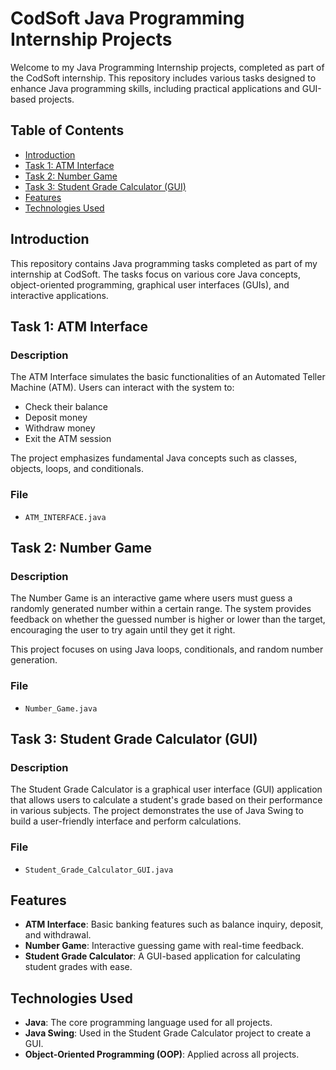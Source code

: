 # CodSoft Java Programming Internship Projects

Welcome to my Java Programming Internship projects, completed as part of the CodSoft internship. This repository includes various tasks designed to enhance Java programming skills, including practical applications and GUI-based projects.

## Table of Contents
- [Introduction](#introduction)
- [Task 1: ATM Interface](#task-1-atm-interface)
- [Task 2: Number Game](#task-2-number-game)
- [Task 3: Student Grade Calculator (GUI)](#task-3-student-grade-calculator-gui)
- [Features](#features)
- [Technologies Used](#technologies-used)

## Introduction

This repository contains Java programming tasks completed as part of my internship at CodSoft. The tasks focus on various core Java concepts, object-oriented programming, graphical user interfaces (GUIs), and interactive applications.

## Task 1: ATM Interface

### Description

The ATM Interface simulates the basic functionalities of an Automated Teller Machine (ATM). Users can interact with the system to:

- Check their balance
- Deposit money
- Withdraw money
- Exit the ATM session

The project emphasizes fundamental Java concepts such as classes, objects, loops, and conditionals.

### File
- `ATM_INTERFACE.java`

## Task 2: Number Game

### Description

The Number Game is an interactive game where users must guess a randomly generated number within a certain range. The system provides feedback on whether the guessed number is higher or lower than the target, encouraging the user to try again until they get it right.

This project focuses on using Java loops, conditionals, and random number generation.

### File
- `Number_Game.java`

## Task 3: Student Grade Calculator (GUI)

### Description

The Student Grade Calculator is a graphical user interface (GUI) application that allows users to calculate a student's grade based on their performance in various subjects. The project demonstrates the use of Java Swing to build a user-friendly interface and perform calculations.

### File
- `Student_Grade_Calculator_GUI.java`

## Features

- **ATM Interface**: Basic banking features such as balance inquiry, deposit, and withdrawal.
- **Number Game**: Interactive guessing game with real-time feedback.
- **Student Grade Calculator**: A GUI-based application for calculating student grades with ease.

## Technologies Used

- **Java**: The core programming language used for all projects.
- **Java Swing**: Used in the Student Grade Calculator project to create a GUI.
- **Object-Oriented Programming (OOP)**: Applied across all projects.
